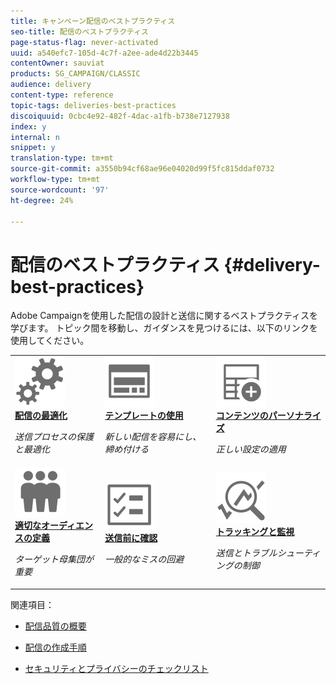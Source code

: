 ```yaml
---
title: キャンペーン配信のベストプラクティス
seo-title: 配信のベストプラクティス
page-status-flag: never-activated
uuid: a540efc7-105d-4c7f-a2ee-ade4d22b3445
contentOwner: sauviat
products: SG_CAMPAIGN/CLASSIC
audience: delivery
content-type: reference
topic-tags: deliveries-best-practices
discoiquuid: 0cbc4e92-482f-4dac-a1fb-b738e7127938
index: y
internal: n
snippet: y
translation-type: tm+mt
source-git-commit: a3550b94cf68ae96e04020d99f5fc815ddaf0732
workflow-type: tm+mt
source-wordcount: '97'
ht-degree: 24%

---
```



# 配信のベストプラクティス {#delivery-best-practices}

Adobe Campaignを使用した配信の設計と送信に関するベストプラクティスを学びます。 トピック間を移動し、ガイダンスを見つけるには、以下のリンクを使用してください。

<table>
<tr>
  <td>
    <a href="optimize-delivery.md">
      <img alt="最適化" src="assets/do-not-localize/optimize.svg"/>
    </a>
    <div>
      <a href="optimize-delivery.md">
    <strong>配信の最適化</strong>
    </a>
    </div>
    <p>
    <em>送信プロセスの保護と最適化</em>
    <p>
  </td>
   <td>
    <a href="use-templates.md">
      <img alt="テンプレート" src="assets/do-not-localize/design.svg"/>
    </a>
    <div>
      <a href="use-templates.md">
    <strong>テンプレートの使用</strong>
    </a>
    </div>
    <p>
    <em>新しい配信を容易にし、締め付ける</em>
    <p>
  </td>
  <td>
    <a href="design-and-personalize.md">
      <img alt="設計" src="assets/do-not-localize/custom.svg"/>
    </a>
    <div>
      <a href="design-and-personalize.md">
    <strong>コンテンツのパーソナライズ</strong>
    </a>
    </div>
    <p>
    <em>正しい設定の適用</em>
    <p>
  </td>
</tr>
<tr>
  <td>
    <a href="define-the-right-audience.md">
      <img alt="ターゲット" src="assets/do-not-localize/profiles.svg"/>
    </a>
    <div>
      <a href="define-the-right-audience.md">
    <strong>適切なオーディエンスの定義</strong>
    </a>
    </div>
    <p>
    <em>ターゲット母集団が重要</em>
    <p>
  </td>
   <td>
    <a href="check-before-sending.md">
      <img alt="確認" src="assets/do-not-localize/start.svg"/>
    </a>
    <div>
      <a href="check-before-sending.md">
    <strong>送信前に確認</strong>
    </a>
    </div>
    <p>
    <em>一般的なミスの回避</em>
    <p>
  </td>
  <td>
    <a href="track-and-monitor.md">
      <img alt="最適化" src="assets/do-not-localize/troubleshoot.svg"/>
    </a>
    <div>
      <a href="track-and-monitor.md">
    <strong>トラッキングと監視</strong>
    </a>
    </div>
    <p>
    <em>送信とトラブルシューティングの制御</em>
    <p>
  </td>
</tr>
</table>

関連項目：

* [配信品質の概要](../../delivery/using/about-deliverability.md)

* [配信の作成手順](../../delivery/using/steps-about-delivery-creation-steps.md)

* [セキュリティとプライバシーのチェックリスト](https://helpx.adobe.com/jp/campaign/kb/acc-security.html)
